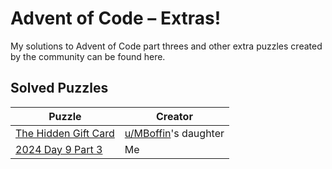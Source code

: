 # Advent of Code – Extras!

My solutions to Advent of Code part threes and other extra puzzles created by
the community can be found here.

## Solved Puzzles

| Puzzle                          | Creator                                                      |
| ------------------------------- | ------------------------------------------------------------ |
| [The Hidden Gift Card](MBoffin) | [u/MBoffin](https://www.reddit.com/user/MBoffin/)'s daughter |
| [2024 Day 9 Part 3](2024d09p3)  | Me                                                           |
